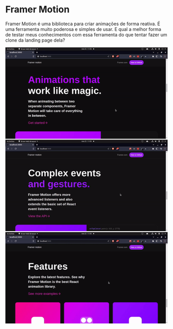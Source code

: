 # Framer Motion

Framer Motion é uma biblioteca para criar animações de forma reativa. É uma ferramenta muito poderosa e simples de usar. E qual a melhor forma de testar meus conhecimentos com essa ferramenta do que tentar fazer um clone da landing page dela?

![](https://github.com/FilipePfluck/FramerMotion/blob/main/images/framer-3.gif)
![](https://github.com/FilipePfluck/FramerMotion/blob/main/images/framer-2.gif)
![](https://github.com/FilipePfluck/FramerMotion/blob/main/images/framer-1.gif)
